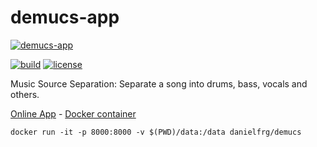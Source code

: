 # demucs-app

[![demucs-app](https://raw.githubusercontent.com/danielfrg/demucs-app/main/demucs-app.png)](https://demucs.danielfrg.com)

[![build](https://github.com/danielfrg/demucs-app/workflows/deploy/badge.svg)](https://github.com/danielfrg/demucs-app/actions/workflows/deploy.yml)
[![license](https://img.shields.io/:license-Apache%202-blue.svg)](https://github.com/danielfrg/demucs-app/blob/master/LICENSE.txt)

Music Source Separation: Separate a song into drums, bass, vocals and others.

[Online App](https://demucs.danielfrg.com) - [Docker container](https://hub.docker.com/repository/docker/danielfrg/demucs)


```shell
docker run -it -p 8000:8000 -v $(PWD)/data:/data danielfrg/demucs
```
